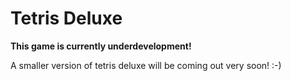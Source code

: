 # Tetris Deluxe

**This game is currently underdevelopment!**

A smaller version of tetris deluxe will be coming out very soon! :-)
